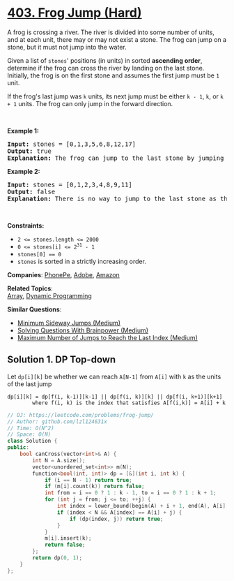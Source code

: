 # [403. Frog Jump (Hard)](https://leetcode.com/problems/frog-jump)

<p>A frog is crossing a river. The river is divided into some number of units, and at each unit, there may or may not exist a stone. The frog can jump on a stone, but it must not jump into the water.</p>
<p>Given a list of <code>stones</code>' positions (in units) in sorted <strong>ascending order</strong>, determine if the frog can cross the river by landing on the last stone. Initially, the frog is on the first stone and assumes the first jump must be <code>1</code> unit.</p>
<p>If the frog's last jump was <code>k</code> units, its next jump must be either <code>k - 1</code>, <code>k</code>, or <code>k + 1</code> units. The frog can only jump in the forward direction.</p>
<p>&nbsp;</p>
<p><strong class="example">Example 1:</strong></p>
<pre><strong>Input:</strong> stones = [0,1,3,5,6,8,12,17]
<strong>Output:</strong> true
<strong>Explanation:</strong> The frog can jump to the last stone by jumping 1 unit to the 2nd stone, then 2 units to the 3rd stone, then 2 units to the 4th stone, then 3 units to the 6th stone, 4 units to the 7th stone, and 5 units to the 8th stone.
</pre>
<p><strong class="example">Example 2:</strong></p>
<pre><strong>Input:</strong> stones = [0,1,2,3,4,8,9,11]
<strong>Output:</strong> false
<strong>Explanation:</strong> There is no way to jump to the last stone as the gap between the 5th and 6th stone is too large.
</pre>
<p>&nbsp;</p>
<p><strong>Constraints:</strong></p>
<ul>
	<li><code>2 &lt;= stones.length &lt;= 2000</code></li>
	<li><code>0 &lt;= stones[i] &lt;= 2<sup>31</sup> - 1</code></li>
	<li><code>stones[0] == 0</code></li>
	<li><code>stones</code>&nbsp;is sorted in a strictly increasing order.</li>
</ul>

**Companies**:
[PhonePe](https://leetcode.com/company/phonepe), [Adobe](https://leetcode.com/company/adobe), [Amazon](https://leetcode.com/company/amazon)

**Related Topics**:  
[Array](https://leetcode.com/tag/array/), [Dynamic Programming](https://leetcode.com/tag/dynamic-programming/)

**Similar Questions**:
* [Minimum Sideway Jumps (Medium)](https://leetcode.com/problems/minimum-sideway-jumps/)
* [Solving Questions With Brainpower (Medium)](https://leetcode.com/problems/solving-questions-with-brainpower/)
* [Maximum Number of Jumps to Reach the Last Index (Medium)](https://leetcode.com/problems/maximum-number-of-jumps-to-reach-the-last-index/)

## Solution 1. DP Top-down

Let `dp[i][k]` be whether we can reach `A[N-1]` from `A[i]` with `k` as the units of the last jump

```
dp[i][k] = dp[f(i, k-1)][k-1] || dp[f(i, k)][k] || dp[f(i, k+1)][k+1]
        where f(i, k) is the index that satisfies A[f(i,k)] = A[i] + k
```

```cpp
// OJ: https://leetcode.com/problems/frog-jump/
// Author: github.com/lzl124631x
// Time: O(N^2)
// Space: O(N)
class Solution {
public:
    bool canCross(vector<int>& A) {
        int N = A.size();
        vector<unordered_set<int>> m(N);
        function<bool(int, int)> dp = [&](int i, int k) {
            if (i == N - 1) return true;
            if (m[i].count(k)) return false;
            int from = i == 0 ? 1 : k - 1, to = i == 0 ? 1 : k + 1;
            for (int j = from; j <= to; ++j) {
                int index = lower_bound(begin(A) + i + 1, end(A), A[i] + j) - begin(A);
                if (index < N && A[index] == A[i] + j) {
                    if (dp(index, j)) return true;
                }
            }
            m[i].insert(k);
            return false;
        };
        return dp(0, 1);
    }
};
```